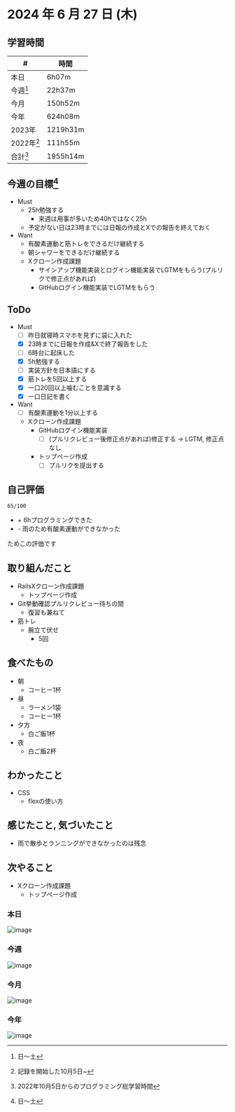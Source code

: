 # 2024 年 6 月 27 日 (木)

## 学習時間
| #          | 時間     |
| ---------- | -------- |
| 本日       | 6h07m    |
| 今週[^1]   | 22h37m   |
| 今月       | 150h52m  |
| 今年       | 624h08m  |
| 2023年     | 1219h31m |
| 2022年[^2] | 111h55m  |
| 合計[^3]   | 1955h14m |

## 今週の目標[^1]
- Must
  - 25h勉強する
    - 来週は用事が多いため40hではなく25h
  - 予定がない日は23時までには日報の作成とXでの報告を終えておく
- Want
  - 有酸素運動と筋トレをできるだけ継続する
  - 朝シャワーをできるだけ継続する
  - Xクローン作成課題
    - サインアップ機能実装とログイン機能実装でLGTMをもらう(プルリクで修正点があれば)
    - GitHubログイン機能実装でLGTMをもらう

## ToDo
- Must
  - [ ] 昨日就寝時スマホを見ずに袋に入れた
  - [x] 23時までに日報を作成&Xで終了報告をした
  - [ ] 6時台に起床した
  - [x] 5h勉強する
  - [ ] 実装方針を日本語にする
  - [x] 筋トレを5回以上する
  - [x] 一口20回以上噛むことを意識する
  - [x] 一口日記を書く
- Want
  - [ ] 有酸素運動を1分以上する
  - Xクローン作成課題
    - GitHubログイン機能実装
      - [ ] (プルリクレビュー後修正点があれば)修正する -> LGTM, 修正点なし
    - トップページ作成
      - [ ] プルリクを提出する

## 自己評価
```
65/100
```
- \+ 6hプログラミングできた
- \- 雨のため有酸素運動ができなかった

ためこの評価です

## 取り組んだこと
- RailsXクローン作成課題
  - トップページ作成
- Git挙動確認プルリクレビュー待ちの間
  - 復習も兼ねて
- 筋トレ
  - 腕立て伏せ
    - 5回

## 食べたもの
- 朝
  - コーヒー1杯
- 昼
  - ラーメン1袋
  - コーヒー1杯
- 夕方
  - 白ご飯1杯
- 夜
  - 白ご飯2杯

## わかったこと
- CSS
  - flexの使い方

## 感じたこと, 気づいたこと
- 雨で散歩とランニングができなかったのは残念

## 次やること
- Xクローン作成課題
  - トップページ作成

### 本日
![image](https://github.com/nil-ramuda/daily_report/assets/94735931/9081f62a-34bd-43cf-ac59-2f5333752ca8)

### 今週
![image](https://github.com/nil-ramuda/daily_report/assets/94735931/c3121685-0740-49b2-a393-714562f5f032)

### 今月
![image](https://github.com/nil-ramuda/daily_report/assets/94735931/79e40b70-40f7-4dc5-95e3-d59f909877f7)

### 今年
![image](https://github.com/nil-ramuda/daily_report/assets/94735931/017e4d9c-74c0-4db3-9b00-8896751d4cc4)


[^1]: 日〜土
[^2]: 記録を開始した10月5日~
[^3]: 2022年10月5日からのプログラミング総学習時間
